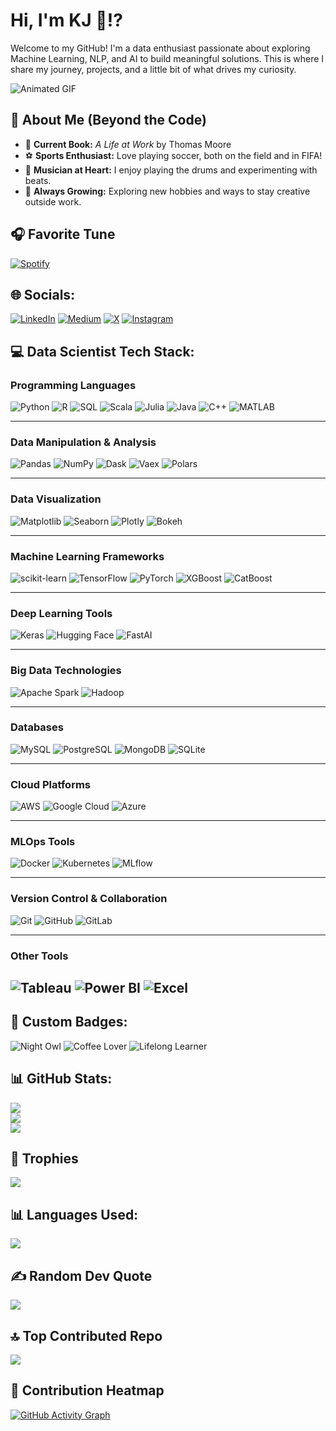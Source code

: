 # Hi, I'm KJ 👋⁉️

Welcome to my GitHub! I'm a data enthusiast passionate about exploring Machine Learning, NLP, and AI to build meaningful solutions. This is where I share my journey, projects, and a little bit of what drives my curiosity.

![Animated GIF](https://media.giphy.com/media/f3iwJFOVOwuy7K6FFw/giphy.gif)

## 🎨 About Me (Beyond the Code)

- 📖 **Current Book:** *A Life at Work* by Thomas Moore  
- ⚽ **Sports Enthusiast:** Love playing soccer, both on the field and in FIFA!  
- 🥁 **Musician at Heart:** I enjoy playing the drums and experimenting with beats.  
- 🌱 **Always Growing:** Exploring new hobbies and ways to stay creative outside work.  

## 🎧 Favorite Tune
[![Spotify](https://novatorem.vercel.app/api/spotify)](https://open.spotify.com/user/spotify)

## 🌐 Socials:
[![LinkedIn](https://img.shields.io/badge/LinkedIn-%230077B5.svg?logo=linkedin&logoColor=white)](https://linkedin.com/in/kshitijjoshi10) 
[![Medium](https://img.shields.io/badge/Medium-12100E?logo=medium&logoColor=white)](https://medium.com/@kshitijjoshi017) 
[![X](https://img.shields.io/badge/X-black.svg?logo=X&logoColor=white)](https://x.com/Kshitij_1010_)
[![Instagram](https://img.shields.io/badge/Instagram-E4405F?logo=instagram&logoColor=white)](https://instagram.com/kshitijjjjjjj)

## 💻 Data Scientist Tech Stack:

### **Programming Languages**
![Python](https://img.shields.io/badge/python-3670A0?style=for-the-badge&logo=python&logoColor=ffdd54)
![R](https://img.shields.io/badge/r-%23276DC3.svg?style=for-the-badge&logo=r&logoColor=white)
![SQL](https://img.shields.io/badge/sql-%23007ACC.svg?style=for-the-badge&logo=sqlite&logoColor=white)
![Scala](https://img.shields.io/badge/scala-%23DC322F.svg?style=for-the-badge&logo=scala&logoColor=white)
![Julia](https://img.shields.io/badge/julia-%238357C1.svg?style=for-the-badge&logo=julia&logoColor=white)
![Java](https://img.shields.io/badge/java-%23ED8B00.svg?style=for-the-badge&logo=openjdk&logoColor=white)
![C++](https://img.shields.io/badge/C++-%2300599C.svg?style=for-the-badge&logo=cplusplus&logoColor=white)
![MATLAB](https://img.shields.io/badge/matlab-%230084AC.svg?style=for-the-badge&logo=mathworks&logoColor=white)

---

### **Data Manipulation & Analysis**
![Pandas](https://img.shields.io/badge/pandas-%23150458.svg?style=for-the-badge&logo=pandas&logoColor=white)
![NumPy](https://img.shields.io/badge/numpy-%23013243.svg?style=for-the-badge&logo=numpy&logoColor=white)
![Dask](https://img.shields.io/badge/dask-%23EE4C2C.svg?style=for-the-badge&logo=dask&logoColor=white)
![Vaex](https://img.shields.io/badge/vaex-%23FF6F00.svg?style=for-the-badge&logo=vaex&logoColor=white)
![Polars](https://img.shields.io/badge/polars-%2300A9D4.svg?style=for-the-badge)

---

### **Data Visualization**
![Matplotlib](https://img.shields.io/badge/matplotlib-%23ffffff.svg?style=for-the-badge&logo=matplotlib&logoColor=black)
![Seaborn](https://img.shields.io/badge/seaborn-%230055A6.svg?style=for-the-badge&logo=seaborn&logoColor=white)
![Plotly](https://img.shields.io/badge/plotly-%233F4F75.svg?style=for-the-badge&logo=plotly&logoColor=white)
![Bokeh](https://img.shields.io/badge/bokeh-%23663399.svg?style=for-the-badge&logo=bokeh&logoColor=white)

---

### **Machine Learning Frameworks**
![scikit-learn](https://img.shields.io/badge/scikit--learn-%23F7931E.svg?style=for-the-badge&logo=scikit-learn&logoColor=white)
![TensorFlow](https://img.shields.io/badge/TensorFlow-%23FF6F00.svg?style=for-the-badge&logo=TensorFlow&logoColor=white)
![PyTorch](https://img.shields.io/badge/PyTorch-%23EE4C2C.svg?style=for-the-badge&logo=PyTorch&logoColor=white)
![XGBoost](https://img.shields.io/badge/xgboost-%23FFB900.svg?style=for-the-badge)
![CatBoost](https://img.shields.io/badge/catboost-%231700FF.svg?style=for-the-badge)

---

### **Deep Learning Tools**
![Keras](https://img.shields.io/badge/Keras-%23D00000.svg?style=for-the-badge&logo=Keras&logoColor=white)
![Hugging Face](https://img.shields.io/badge/hugging%20face-%23F7931E.svg?style=for-the-badge&logo=huggingface&logoColor=white)
![FastAI](https://img.shields.io/badge/fastai-%23EE4C2C.svg?style=for-the-badge&logo=fastai&logoColor=white)

---

### **Big Data Technologies**
![Apache Spark](https://img.shields.io/badge/Apache%20Spark-%23E25A1C.svg?style=for-the-badge&logo=apachespark&logoColor=white)
![Hadoop](https://img.shields.io/badge/hadoop-%23FF9900.svg?style=for-the-badge&logo=apachehadoop&logoColor=white)

---

### **Databases**
![MySQL](https://img.shields.io/badge/mysql-%234479A1.svg?style=for-the-badge&logo=mysql&logoColor=white)
![PostgreSQL](https://img.shields.io/badge/postgresql-%23316192.svg?style=for-the-badge&logo=postgresql&logoColor=white)
![MongoDB](https://img.shields.io/badge/mongodb-%2347A248.svg?style=for-the-badge&logo=mongodb&logoColor=white)
![SQLite](https://img.shields.io/badge/sqlite-%2307405E.svg?style=for-the-badge&logo=sqlite&logoColor=white)

---

### **Cloud Platforms**
![AWS](https://img.shields.io/badge/AWS-%23FF9900.svg?style=for-the-badge&logo=amazon-aws&logoColor=white)
![Google Cloud](https://img.shields.io/badge/google%20cloud-%234285F4.svg?style=for-the-badge&logo=googlecloud&logoColor=white)
![Azure](https://img.shields.io/badge/azure-%230072C6.svg?style=for-the-badge&logo=microsoftazure&logoColor=white)

---

### **MLOps Tools**
![Docker](https://img.shields.io/badge/docker-%230db7ed.svg?style=for-the-badge&logo=docker&logoColor=white)
![Kubernetes](https://img.shields.io/badge/kubernetes-%23326ce5.svg?style=for-the-badge&logo=kubernetes&logoColor=white)
![MLflow](https://img.shields.io/badge/mlflow-%23d9ead3.svg?style=for-the-badge&logo=mlflow&logoColor=blue)

---

### **Version Control & Collaboration**
![Git](https://img.shields.io/badge/git-%23F05033.svg?style=for-the-badge&logo=git&logoColor=white)
![GitHub](https://img.shields.io/badge/github-%23121011.svg?style=for-the-badge&logo=github&logoColor=white)
![GitLab](https://img.shields.io/badge/gitlab-%23181717.svg?style=for-the-badge&logo=gitlab&logoColor=white)

---

### **Other Tools**
![Tableau](https://img.shields.io/badge/tableau-%23E97627.svg?style=for-the-badge&logo=tableau&logoColor=white)
![Power BI](https://img.shields.io/badge/power%20bi-%23F2C811.svg?style=for-the-badge&logo=powerbi&logoColor=black)
![Excel](https://img.shields.io/badge/excel-%2300A652.svg?style=for-the-badge&logo=microsoftexcel&logoColor=white)
---

## 🔖 Custom Badges:
![Night Owl](https://img.shields.io/badge/Sleep-Coding%20at%202%20AM-blue)
![Coffee Lover](https://img.shields.io/badge/Coffee%20Cups-☕%201000+-green)
![Lifelong Learner](https://img.shields.io/badge/Always%20Learning-📚%20New%20Skills-orange)

## 📊 GitHub Stats:
![](https://github-readme-stats.vercel.app/api?username=kshitij1010&theme=shadow_blue&hide_border=false&include_all_commits=false&count_private=false)<br/>
![](https://github-readme-streak-stats.herokuapp.com/?user=kshitij1010&theme=shadow_blue&hide_border=false)<br/>
![](https://github-readme-stats.vercel.app/api/top-langs/?username=kshitij1010&theme=shadow_blue&hide_border=false&include_all_commits=false&count_private=false&layout=compact)

## 🧠 Trophies
![](https://github-profile-trophy.vercel.app/?username=kshitij1010&theme=onestar&rank=SS,AA&no-frame=true&margin-w=15)

## 📊 Languages Used:
![](https://github-readme-stats.vercel.app/api/top-langs/?username=kshitij1010&count_private=true&layout=compact&theme=shadow_blue)

## ✍️ Random Dev Quote
![](https://quotes-github-readme.vercel.app/api?type=horizontal&theme=radical)

## 🔝 Top Contributed Repo
![](https://github-contributor-stats.vercel.app/api?username=kshitij1010&limit=5&theme=dark&combine_all_yearly_contributions=true)

## 🌟 Contribution Heatmap
[![GitHub Activity Graph](https://github-readme-activity-graph.vercel.app/graph?username=kshitij1010&theme=react-dark)](https://github.com/ashutosh00710/github-readme-activity-graph)


